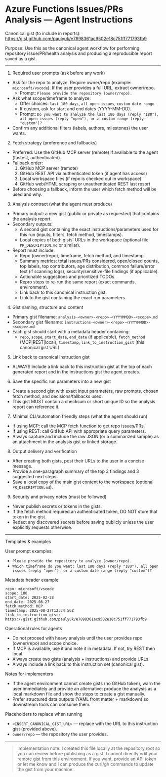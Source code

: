 # Azure Functions Issues/PRs Analysis — Agent Instructions

Canonical gist (to include in reports): https://gist.github.com/paulyuk/e7898361ac9502e18c751ff771793fb9

Purpose: Use this as the canonical agent workflow for performing repository issue/PR/health analysis and producing a reproducible report saved as a gist.

---

1) Required user prompts (ask before any work)
- Ask for the repo to analyze. Require owner/repo (example: `microsoft/vscode`). If the user provides a full URL, extract owner/repo.
  - Prompt: `Please provide the repository (owner/repo).`
- Ask what scope/timeframe to analyze:
  - Offer choices: `last 180 days`, `all open issues`, `custom date range`.
  - If custom, ask for start and end dates (YYYY-MM-DD).
  - Prompt: `Do you want to analyze the last 180 days (reply "180"), all open issues (reply "open"), or a custom range (reply "custom")?`
- Confirm any additional filters (labels, authors, milestones) the user wants.

2) Fetch strategy (preference and fallbacks)
- Preferred: Use the GitHub MCP server (remote) if available to the agent (fastest, authenticated).
- Fallback order:
  1. GitHub MCP server (remote)
  2. GitHub REST API via authenticated token (if agent has access)
  3. Local workspace files (if repo is checked out in workspace)
  4. GitHub web/HTML scraping or unauthenticated REST last resort
- Before choosing a fallback, inform the user which fetch method will be used and why.

3) Analysis contract (what the agent must produce)
- Primary output: a new gist (public or private as requested) that contains the analysis report.
- Secondary outputs:
  - A second gist containing the exact instructions/parameters used for this run (inputs, filters, fetch method, timestamps).
  - Local copies of both gists' URLs in the workspace (optional file `PR_DESCRIPTION.md` or similar).
- Report must include:
  - Repo (owner/repo), timeframe, fetch method, and timestamp.
  - Summary metrics: total issues/PRs considered, open/closed counts, top labels, top contributors, age distribution, common failure/error text (if scanning logs), security/sensitive-file findings (if applicable).
  - Actionable suggestions and prioritized TODOs.
  - Repro steps to re-run the same report (exact commands, environment).
  - Link back to this canonical instruction gist.
  - Link to the gist containing the exact run parameters.

4) Gist naming, structure and content
- Primary gist filename: `analysis-<owner>-<repo>-<YYYYMMDD>-<scope>.md`
- Secondary gist filename: `instructions-<owner>-<repo>-<YYYYMMDD>-<scope>.md`
- Each gist should start with a metadata header containing:
  - `repo`, `scope`, `start_date`, `end_date` (if applicable), `fetch_method` (MCP|REST|local), `timestamp`, `link_to_instruction_gist` (this canonical gist URL)

5) Link back to canonical instruction gist
- ALWAYS include a link back to this instruction gist at the top of each generated report and in the instructions gist the agent creates.

6) Save the specific run parameters into a new gist
- Create a second gist with exact input parameters, raw prompts, chosen fetch method, and decisions/fallbacks used.
- This gist MUST contain a checksum or short unique ID so the analysis report can reference it.

7) Minimal CLI/automation friendly steps (what the agent should run)
- If using MCP: call the MCP fetch function to get repo issues/PRs.
- If using REST: call GitHub API with appropriate query parameters.
- Always capture and include the raw JSON (or a summarized sample) as an attachment in the analysis gist or linked storage.

8) Output delivery and verification
- After creating both gists, post their URLs to the user in a concise message.
- Provide a one-paragraph summary of the top 3 findings and 3 suggested next steps.
- Save a local copy of the main gist content to the workspace (optional `PR_DESCRIPTION.md`).

9) Security and privacy notes (must be followed)
- Never publish secrets or tokens in the gists.
- If the fetch method required an authenticated token, DO NOT store that token in the gist.
- Redact any discovered secrets before saving publicly unless the user explicitly requests otherwise.

---

Templates & examples

User prompt examples:
- `Please provide the repository to analyze (owner/repo).`
- `Which timeframe do you want: last 180 days (reply "180"), all open issues (reply "open"), or a custom date range (reply "custom")?`

Metadata header example:
```
repo: microsoft/vscode
scope: 180
start_date: 2025-02-28
end_date: 2025-08-27
fetch_method: MCP
timestamp: 2025-08-27T12:34:56Z
link_to_instruction_gist: https://gist.github.com/paulyuk/e7898361ac9502e18c751ff771793fb9
```

Operational rules for agents
- Do not proceed with heavy analysis until the user provides repo (owner/repo) and scope choice.
- If MCP is available, use it and note it in metadata. If not, try REST then local.
- Always create two gists (analysis + instructions) and provide URLs.
- Always include a link back to this instruction set (canonical gist).

Notes for implementers
- If the agent environment cannot create gists (no GitHub token), warn the user immediately and provide an alternative: produce the analysis as a local markdown file and show the steps to create a gist manually.
- Prefer structured data outputs (YAML front matter + markdown) so downstream tools can consume them.

Placeholders to replace when running
- `<INSERT_CANONICAL_GIST_URL>` — replace with the URL to this instruction gist (provided above).
- `owner/repo` — the repository the user provides.

---

> Implementation note: I created this file locally at the repository root so you can review before publishing as a gist. I cannot directly edit your remote gist from this environment. If you want, provide an API token or let me know and I can produce the curl/gh commands to update the gist from your machine.
